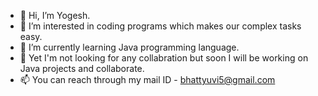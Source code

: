 - 👋 Hi, I’m Yogesh.
- 👀 I’m interested in coding programs which makes our complex tasks easy.
- 🌱 I’m currently learning Java programming language.
- 💞️ Yet I'm not looking for any collabration but soon I will be working on Java projects and collaborate.
- 📫 You can reach through my mail ID - bhattyuvi5@gmail.com

<!---
ykb5/ykb5 is a ✨ special ✨ repository because its `README.md` (this file) appears on your GitHub profile.
You can click the Preview link to take a look at your changes.
--->
